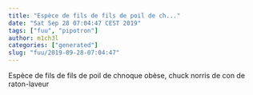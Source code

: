 ```yaml
---
title: "Espèce de fils de fils de poil de ch..."
date: "Sat Sep 28 07:04:47 CEST 2019"
tags: ["fuu", "pipotron"]
author: m1ch3l
categories: ["generated"]
slug: "fuu/2019-09-28-07:04:47"
---
```


Espèce de fils de fils de poil de chnoque obèse, chuck norris de con de raton-laveur
